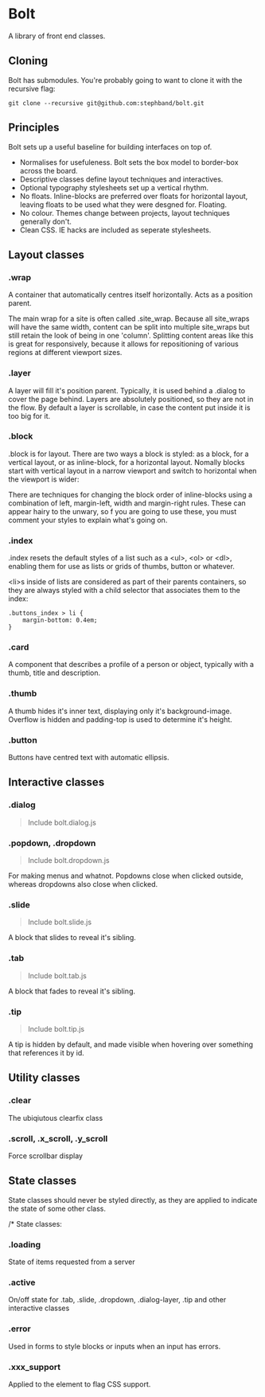 # Bolt

A library of front end classes.

## Cloning

Bolt has submodules. You're probably going to want to clone it with the recursive flag:

    git clone --recursive git@github.com:stephband/bolt.git


## Principles

Bolt sets up a useful baseline for building interfaces on top of.

* Normalises for usefuleness. Bolt sets the box model to border-box across the board.
* Descriptive classes define layout techniques and interactives.
* Optional typography stylesheets set up a vertical rhythm.
* No floats. Inline-blocks are preferred over floats for horizontal layout, leaving floats to be used what they were desgned for. Floating.
* No colour. Themes change between projects, layout techniques generally don't.
* Clean CSS. IE hacks are included as seperate stylesheets.


## Layout classes

### .wrap

A container that automatically centres itself horizontally. Acts as a position parent.

The main wrap for a site is often called .site_wrap. Because all site_wraps will have the same width, content can be split into multiple site_wraps but still retain the look of being in one 'column'. Splitting content areas like this is great for responsively, because it allows for repositioning of various regions at different viewport sizes.

### .layer

A layer will fill it's position parent. Typically, it is used behind a .dialog to cover the page behind. Layers are absolutely positioned, so they are not in the flow. By default a layer is scrollable, in case the content put inside it is too big for it.

### .block

.block is for layout. There are two ways a block is styled: as a block, for a vertical layout, or as inline-block, for a horizontal layout. Nomally blocks start with vertical layout in a narrow viewport and switch to horizontal when the viewport is wider:

There are techniques for changing the block order of inline-blocks using a combination of left, margin-left, width and margin-right rules. These can appear hairy to the unwary, so f you are going to use these, you must comment your styles to explain what's going on.

### .index

.index resets the default styles of a list such as a &lt;ul&gt;, &lt;ol&gt; or &lt;dl&gt;, enabling them for use as lists or grids of thumbs, button or whatever.

&lt;li&gt;s inside of lists are considered as part of their parents containers, so they are always styled with a child selector that associates them to the index:

    .buttons_index > li {
        margin-bottom: 0.4em;
    }

### .card

A component that describes a profile of a person or object, typically with a thumb, title and description.

### .thumb

A thumb hides it's inner text, displaying only it's background-image. Overflow is hidden and padding-top is used to determine it's height.

### .button

Buttons have centred text with automatic ellipsis.

## Interactive classes

### .dialog

> Include bolt.dialog.js

### .popdown, .dropdown

> Include bolt.dropdown.js

For making menus and whatnot. Popdowns close when clicked outside, whereas dropdowns also close when clicked.

### .slide

> Include bolt.slide.js

A block that slides to reveal it's sibling.

### .tab

> Include bolt.tab.js

A block that fades to reveal it's sibling.

### .tip

> Include bolt.tip.js

A tip is hidden by default, and made visible when hovering over something that references it by id.

## Utility classes

### .clear

The ubiqiutous clearfix class

### .scroll, .x_scroll, .y_scroll

Force scrollbar display

## State classes

State classes should never be styled directly, as they are applied to indicate the state of some other class.

/* State classes:
   
### .loading

State of items requested from a server

### .active

On/off state for .tab, .slide, .dropdown, .dialog-layer, .tip and other interactive classes

### .error

Used in forms to style blocks or inputs when an input has errors.

### .xxx_support

Applied to the <html> element to flag CSS support.




